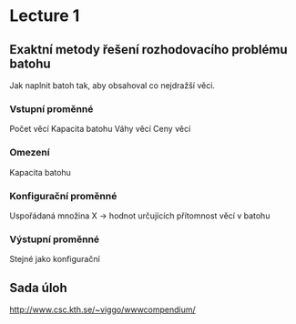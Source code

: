 # Lecture 1

## Exaktní metody řešení rozhodovacího problému batohu

Jak naplnit batoh tak, aby obsahoval co nejdražší věci.

### Vstupní proměnné

Počet věcí
Kapacita batohu
Váhy věcí
Ceny věcí

### Omezení

Kapacita batohu

### Konfigurační proměnné

Uspořádaná množina X -> hodnot určujících přítomnost věcí v batohu

### Výstupní proměnné

Stejné jako konfigurační

## Sada úloh

http://www.csc.kth.se/~viggo/wwwcompendium/
